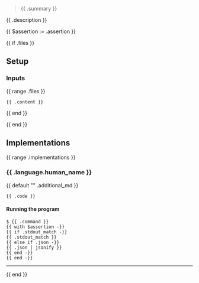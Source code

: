 > {{ .summary }}

{{ .description }}

{{ $assertion := .assertion }}

{{ if .files }}
## Setup

### Inputs
{{ range .files }}
```{{ .ext }} {filename="{{.name}}"}
{{ .content }}
```
{{ end }}

{{ end }}

## Implementations

{{ range .implementations }}
### {{ .language.human_name }}


{{ default "" .additional_md }}


```{{ .language.syntax_highlighting }} {filename="{{.file_name}}"}
{{ .code }}
```

<div class="running-the-program">
  <h4>Running the program</h4>

```console
$ {{ .command }}
{{ with $assertion -}}
{{ if .stdout_match -}}
{{ .stdout_match }}
{{ else if .json -}}
{{ .json | jsonify }}
{{ end -}}
{{ end -}}
```

</div>

---
{{ end }}
